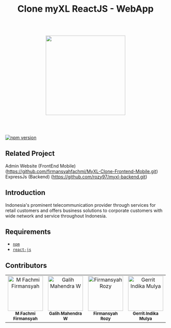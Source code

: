 <h1 align="center">Clone myXL ReactJS - WebApp</h1><br/><br/>

<p align="center">
  <img src="https://upload.wikimedia.org/wikipedia/id/5/55/XL_logo_2016.svg" width="250"/>
</p>

<br/><br/>

<a href="#">
    <img src="https://img.shields.io/badge/React%20JS-16.10-blue.svg?style=flat-square" alt="npm version">
  </a>

## Related Project
Admin Website (FrontEnd Mobile) (https://github.com/firmansyahfachmi/MyXL-Clone-Frontend-Mobile.git) <br/>
ExpressJs (Backend) (https://github.com/rozy97/myxl-backend.git)


## Introduction

Indonesia's prominent telecommunication provider through services for retail customers and offers business solutions to corporate customers with wide network and service throughout Indonesia.

## Requirements
* [`npm`](https://www.npmjs.com/get-npm)
* [`react-js`](https://reactjs.org/docs/getting-started.html)

## Contributors

<table border="0">
  <tr>
    <td align="center">
      <a href="https://github.com/firmansyahfachmi">
        <img width="110" src="https://avatars1.githubusercontent.com/firmansyahfachmi" alt="M Fachmi Firmansyah"><br/>
          <sub><b>M Fachmi Firmansyah</b></sub>
      </a>
    </td>
    <td align="center">
      <a href="https://github.com/mahendragalih26">
        <img width="110" src="https://avatars1.githubusercontent.com/mahendragalih26" alt="Galih Mahendra W"><br/>
          <sub><b>Galih Mahendra W</b></sub>
      </a>
    </td>
    <td align="center">
      <a href="https://github.com/rozy97">
        <img width="110" src="https://avatars1.githubusercontent.com/rozy97" alt="Firmansyah Rozy"><br/>
          <sub><b>Firmansyah Rozy</b></sub>
      </a>
    </td>
    <td align="center">
      <a href="https://github.com/Gimindika">
        <img width="110" src="https://avatars1.githubusercontent.com/Gimindika" alt="Gerrit Indika Mulya"><br/>
          <sub><b>Gerrit Indika Mulya</b></sub>
      </a>
    </td>
  </tr>
</table> 
 

